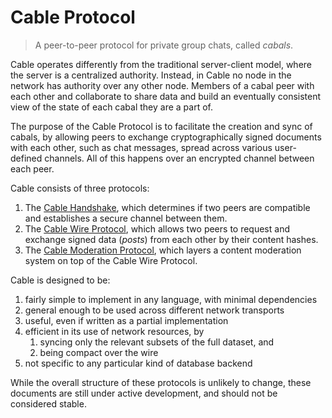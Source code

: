 # Cable Protocol

> A peer-to-peer protocol for private group chats, called *cabals*.

Cable operates differently from the traditional server-client model, where the
server is a centralized authority. Instead, in Cable no node in the network has
authority over any other node. Members of a cabal peer with each other and
collaborate to share data and build an eventually consistent view of the state
of each cabal they are a part of.

The purpose of the Cable Protocol is to facilitate the creation and sync of
cabals, by allowing peers to exchange cryptographically signed documents with
each other, such as chat messages, spread across various user-defined channels.
All of this happens over an encrypted channel between each peer.

Cable consists of three protocols:

1. The [Cable Handshake](./handshake.md), which determines if two peers are compatible and establishes a secure channel between them.
2. The [Cable Wire Protocol](./wire.md), which allows two peers to request and exchange signed data (*posts*) from each other by their content hashes.
2. The [Cable Moderation Protocol](./moderation.md), which layers a content moderation system on top of the Cable Wire Protocol.

Cable is designed to be:

1. fairly simple to implement in any language, with minimal dependencies
2. general enough to be used across different network transports
3. useful, even if written as a partial implementation
4. efficient in its use of network resources, by
    1. syncing only the relevant subsets of the full dataset, and
    2. being compact over the wire
5. not specific to any particular kind of database backend

While the overall structure of these protocols is unlikely to change, these
documents are still under active development, and should not be considered
stable.

